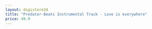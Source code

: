 ```yaml
---
layout: digistore24
title: "Predator-Beats Instrumental Track - Love is everywhere"
price: 49.9
---
```

